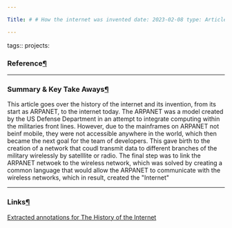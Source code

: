 ```yaml
---

Title: # # How the internet was invented date: 2023-02-08 type: Article:

---
```


tags:: projects:[](https://natmeng.github.io/memx2/sources/The_Internet/)

### Reference[¶](https://natmeng.github.io/memx2/sources/The_Internet/#reference "Permanent link")



---

### Summary & Key Take Aways[¶](https://natmeng.github.io/memx2/sources/The_Internet/#summary-key-take-aways "Permanent link")
This article goes over the history of the internet and its invention, from its start as ARPANET, to the internet today. The ARPANET was a model created by the US Defense Department in an attempt to integrate computing within the militaries front lines. However, due to the mainframes on ARPANET not beinf mobile, they were not accessible anywhere in the world, which then became the next goal for the team of developers. This gave birth to the creation of a network that coudl transmit data to different branches of the military wirelessly by satelllite or radio. The final step was to link the ARPANET netwoek to the wireless network, which was solved by creating a common language that would allow the ARPANET to communicate with the wireless networks, which in result, created the "Internet"

---

### Links[¶](https://natmeng.github.io/memx2/sources/The_Internet/#links "Permanent link")

[Extracted annotations for The History of the Internet](https://natmeng.github.io/memx2/annotations/The_Internet/)







